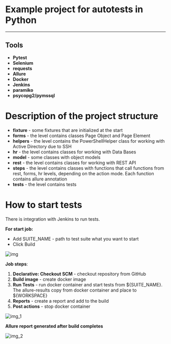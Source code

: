 # Example project for autotests in Python

____________________________________________

## Tools ###

- **Pytest**
- **Selenium**
- **requests**
- **Allure**
- **Docker**
- **Jenkins**
- **paramiko**
- **psycopg2/pymssql**

# Description of the project structure #

- **fixture** - some fixtures that are initialized at the start
- **forms** - the level contains classes Page Object and Page Element
- **helpers** - the level contains the PowerShellHelper class for working with Active Directory due to SSH
- **hr** - the level contains classes for working with Data Bases
- **model** - some classes with object models
- **rest** - the level contains classes for working with REST API
- **steps** - the level contains classes with functions that call functions from rest, forms, hr levels, depending on
  the action mode. Each function contains allure annotation
- **tests** - the level contains tests

# How to start tests #

There is integration with Jenkins to run tests.

**For start job:**

- Add SUITE_NAME - path to test suite what you want to start
- Click Build

![img](https://github.com/vankrajnova/example_framework/assets/18184719/e660a914-c6c9-4a8a-9cfa-08b66c59e699)

**Job steps**:

1. **Declarative: Checkout SCM** - checkout repository from GitHub
2. **Build image** - create docker image
3. **Run Tests** - run docker container and start tests from ${SUITE_NAME}. The allure-results copy from docker container
   and place to ${WORKSPACE}
4. **Reports** - create a report and add to the build
5. **Post actions** - stop docker container

![img_1](https://github.com/vankrajnova/example_framework/assets/18184719/4721b26a-1833-4c96-ad1a-de10f1cac345)

**Allure report generated after build completes**

![img_2](https://github.com/vankrajnova/example_framework/assets/18184719/2a0c1f39-c11b-4b63-9a2e-597cd20988c8)
